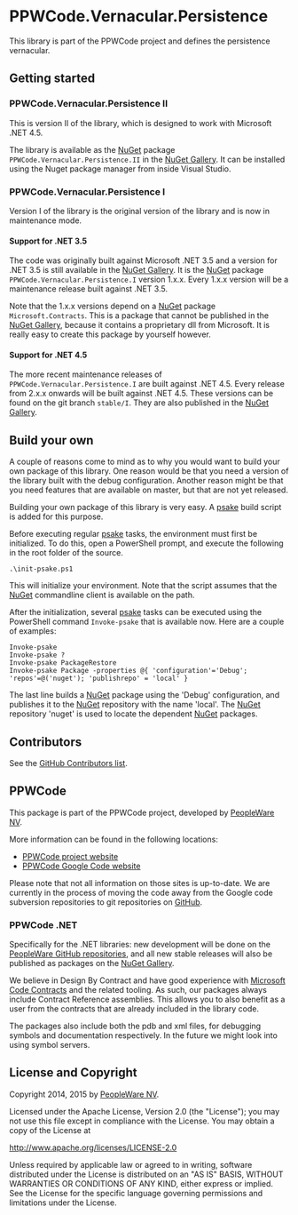 # PPWCode.Vernacular.Persistence

This library is part of the PPWCode project and defines the persistence vernacular.


## Getting started

### PPWCode.Vernacular.Persistence II

This is version II of the library, which is designed to work with Microsoft .NET 4.5.

The library is available as the [NuGet] package `PPWCode.Vernacular.Persistence.II`
in the [NuGet Gallery].  It can be installed using the Nuget package manager from 
inside Visual Studio.


### PPWCode.Vernacular.Persistence I

Version I of the library is the original version of the library and is now in maintenance mode.

#### Support for .NET 3.5

The code  was originally built against Microsoft .NET 3.5 and a version for .NET 3.5 is still available in the [NuGet Gallery].  It is the [NuGet] package `PPWCode.Vernacular.Persistence.I` version 1.x.x.  Every 1.x.x version will be a maintenance release built against .NET 3.5.

Note that the 1.x.x versions depend on a [NuGet] package `Microsoft.Contracts`.  This is a package that cannot be published in the [NuGet Gallery], because it contains a proprietary dll from Microsoft.  It is really easy to create this package by yourself however.

#### Support for .NET 4.5

The more recent maintenance releases of `PPWCode.Vernacular.Persistence.I`  are built against .NET 4.5.  Every release from 2.x.x onwards will be built against .NET 4.5.  These versions can be found on the git branch `stable/I`.  They are also published in the [NuGet Gallery].


## Build your own

A couple of reasons come to mind as to why you would want to build your own package of
this library. One reason would be that you need a version of the library built
with the debug configuration. Another reason might be that you need features
that are available on master, but that are not yet released.

Building your own package of this library is very easy.  A [psake] build script is
added for this purpose.

Before executing regular [psake] tasks, the environment must first be initialized.
To do this, open a PowerShell prompt, and execute the following in the root folder
of the source.

    .\init-psake.ps1

This will initialize your environment. Note that the script assumes that the
[NuGet] commandline client is available on the path.

After the initialization, several [psake] tasks can be executed using the
PowerShell command `Invoke-psake` that is available now. Here are a couple
of examples:

    Invoke-psake
    Invoke-psake ?
    Invoke-psake PackageRestore
    Invoke-psake Package -properties @{ 'configuration'='Debug'; 'repos'=@('nuget'); 'publishrepo' = 'local' }

The last line builds a [NuGet] package using the 'Debug' configuration, and publishes
it to the [NuGet] repository with the name 'local'. The [NuGet] repository 'nuget'
is used to locate the dependent [NuGet] packages.


## Contributors

See the [GitHub Contributors list].


## PPWCode

This package is part of the PPWCode project, developed by [PeopleWare NV].

More information can be found in the following locations:
* [PPWCode project website]
* [PPWCode Google Code website]

Please note that not all information on those sites is up-to-date. We are
currently in the process of moving the code away from the Google code
subversion repositories to git repositories on [GitHub].


### PPWCode .NET

Specifically for the .NET libraries: new development will be done on the
[PeopleWare GitHub repositories], and all new stable releases will also
be published as packages on the [NuGet Gallery].

We believe in Design By Contract and have good experience with
[Microsoft Code Contracts] and the related tooling.  As such, our packages
always include Contract Reference assemblies.  This allows you to also
benefit as a user from the contracts that are already included in the
library code.

The packages also include both the pdb and xml files, for debugging symbols
and documentation respectively.  In the future we might look into using
symbol servers.


## License and Copyright

Copyright 2014, 2015 by [PeopleWare NV].

Licensed under the Apache License, Version 2.0 (the "License");
you may not use this file except in compliance with the License.
You may obtain a copy of the License at

http://www.apache.org/licenses/LICENSE-2.0

Unless required by applicable law or agreed to in writing, software
distributed under the License is distributed on an "AS IS" BASIS,
WITHOUT WARRANTIES OR CONDITIONS OF ANY KIND, either express or implied.
See the License for the specific language governing permissions and
limitations under the License.



[PPWCode project website]: http://www.ppwcode.org
[PPWCode Google Code website]: http://ppwcode.googlecode.com

[PeopleWare NV]: http://www.peopleware.be/

[NuGet]: https://www.nuget.org/
[NuGet Gallery]: https://www.nuget.org/policies/About

[GitHub]: https://github.com
[PeopleWare GitHub repositories]: https://github.com/peopleware

[Microsoft Code Contracts]: http://research.microsoft.com/en-us/projects/contracts/

[psake]: https://github.com/psake/psake

[GitHub Contributors list]: https://github.com/peopleware/net-ppwcode-vernacular-persistence/graphs/contributors
